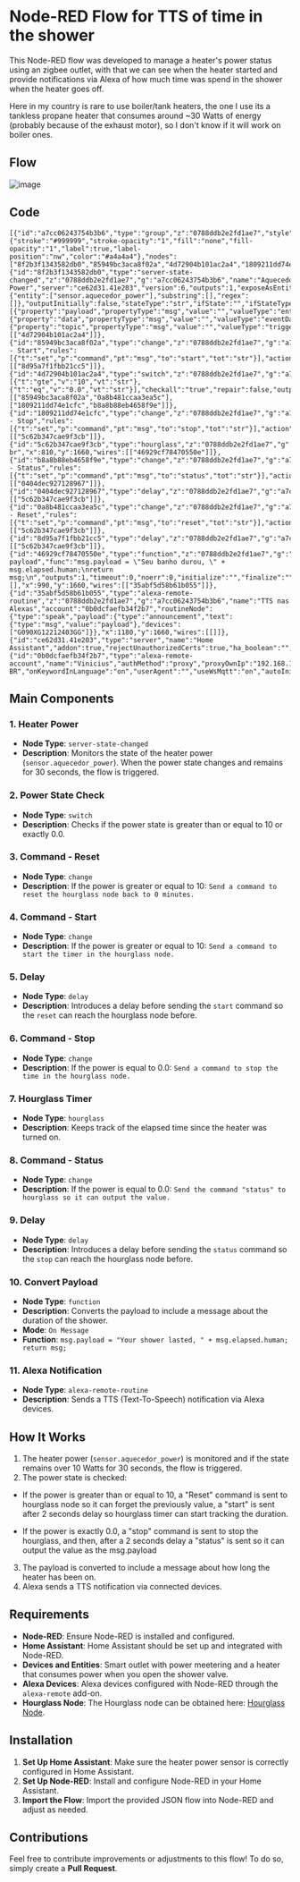 # Node-RED Flow for TTS of time in the shower

This Node-RED flow was developed to manage a heater's power status using an zigbee outlet, with that we can see when the heater started and provide notifications via Alexa of how much time was spend in the shower when the heater goes off.

Here in my country is rare to use boiler/tank heaters, the one I use its a tankless propane heater that consumes around ~30 Watts of energy (probably because of the exhaust motor), so I don't know if it will work on boiler ones.

## Flow

![image](https://github.com/user-attachments/assets/05e8cb78-5100-419e-8d5d-195985086e56)


## Code

    [{"id":"a7cc06243754b3b6","type":"group","z":"0788ddb2e2fd1ae7","style":{"stroke":"#999999","stroke-opacity":"1","fill":"none","fill-opacity":"1","label":true,"label-position":"nw","color":"#a4a4a4"},"nodes":["8f2b3f1343582db0","85949bc3aca8f02a","4d72904b101ac2a4","1809211dd74e1cfc","5c62b347cae9f3cb","b8a8b88eb4658f9e","0404dec927128967","0a8b481ccaa3ea5c","8d95a7f1fbb21cc5","46929cf78470550e","35abf5d58b61b055"],"x":34,"y":1499,"w":1252,"h":342},{"id":"8f2b3f1343582db0","type":"server-state-changed","z":"0788ddb2e2fd1ae7","g":"a7cc06243754b3b6","name":"Aquecedor Power","server":"ce62d31.41e203","version":6,"outputs":1,"exposeAsEntityConfig":"","entities":{"entity":["sensor.aquecedor_power"],"substring":[],"regex":[]},"outputInitially":false,"stateType":"str","ifState":"","ifStateType":"str","ifStateOperator":"is","outputOnlyOnStateChange":true,"for":"30","forType":"num","forUnits":"seconds","ignorePrevStateNull":false,"ignorePrevStateUnknown":false,"ignorePrevStateUnavailable":false,"ignoreCurrentStateUnknown":false,"ignoreCurrentStateUnavailable":false,"outputProperties":[{"property":"payload","propertyType":"msg","value":"","valueType":"entityState"},{"property":"data","propertyType":"msg","value":"","valueType":"eventData"},{"property":"topic","propertyType":"msg","value":"","valueType":"triggerId"}],"x":150,"y":1580,"wires":[["4d72904b101ac2a4"]]},{"id":"85949bc3aca8f02a","type":"change","z":"0788ddb2e2fd1ae7","g":"a7cc06243754b3b6","name":"Command - Start","rules":[{"t":"set","p":"command","pt":"msg","to":"start","tot":"str"}],"action":"","property":"","from":"","to":"","reg":false,"x":530,"y":1580,"wires":[["8d95a7f1fbb21cc5"]]},{"id":"4d72904b101ac2a4","type":"switch","z":"0788ddb2e2fd1ae7","g":"a7cc06243754b3b6","name":"","property":"payload","propertyType":"msg","rules":[{"t":"gte","v":"10","vt":"str"},{"t":"eq","v":"0.0","vt":"str"}],"checkall":"true","repair":false,"outputs":2,"x":290,"y":1660,"wires":[["85949bc3aca8f02a","0a8b481ccaa3ea5c"],["1809211dd74e1cfc","b8a8b88eb4658f9e"]]},{"id":"1809211dd74e1cfc","type":"change","z":"0788ddb2e2fd1ae7","g":"a7cc06243754b3b6","name":"Command - Stop","rules":[{"t":"set","p":"command","pt":"msg","to":"stop","tot":"str"}],"action":"","property":"","from":"","to":"","reg":false,"x":530,"y":1700,"wires":[["5c62b347cae9f3cb"]]},{"id":"5c62b347cae9f3cb","type":"hourglass","z":"0788ddb2e2fd1ae7","g":"a7cc06243754b3b6","name":"","persistId":"","humanizeLocale":"pt-br","x":810,"y":1660,"wires":[["46929cf78470550e"]]},{"id":"b8a8b88eb4658f9e","type":"change","z":"0788ddb2e2fd1ae7","g":"a7cc06243754b3b6","name":"Command - Status","rules":[{"t":"set","p":"command","pt":"msg","to":"status","tot":"str"}],"action":"","property":"","from":"","to":"","reg":false,"x":530,"y":1760,"wires":[["0404dec927128967"]]},{"id":"0404dec927128967","type":"delay","z":"0788ddb2e2fd1ae7","g":"a7cc06243754b3b6","name":"","pauseType":"delay","timeout":"2","timeoutUnits":"seconds","rate":"1","nbRateUnits":"1","rateUnits":"second","randomFirst":"1","randomLast":"5","randomUnits":"seconds","drop":false,"allowrate":false,"outputs":1,"x":700,"y":1800,"wires":[["5c62b347cae9f3cb"]]},{"id":"0a8b481ccaa3ea5c","type":"change","z":"0788ddb2e2fd1ae7","g":"a7cc06243754b3b6","name":"Command - Reset","rules":[{"t":"set","p":"command","pt":"msg","to":"reset","tot":"str"}],"action":"","property":"","from":"","to":"","reg":false,"x":530,"y":1640,"wires":[["5c62b347cae9f3cb"]]},{"id":"8d95a7f1fbb21cc5","type":"delay","z":"0788ddb2e2fd1ae7","g":"a7cc06243754b3b6","name":"","pauseType":"delay","timeout":"2","timeoutUnits":"seconds","rate":"1","nbRateUnits":"1","rateUnits":"second","randomFirst":"1","randomLast":"5","randomUnits":"seconds","drop":false,"allowrate":false,"outputs":1,"x":700,"y":1540,"wires":[["5c62b347cae9f3cb"]]},{"id":"46929cf78470550e","type":"function","z":"0788ddb2e2fd1ae7","g":"a7cc06243754b3b6","name":"Converter payload","func":"msg.payload = \"Seu banho durou, \" + msg.elapsed.human;\nreturn msg;\n","outputs":1,"timeout":0,"noerr":0,"initialize":"","finalize":"","libs":[],"x":990,"y":1660,"wires":[["35abf5d58b61b055"]]},{"id":"35abf5d58b61b055","type":"alexa-remote-routine","z":"0788ddb2e2fd1ae7","g":"a7cc06243754b3b6","name":"TTS nas Alexas","account":"0b0dcfaefb34f2b7","routineNode":{"type":"speak","payload":{"type":"announcement","text":{"type":"msg","value":"payload"},"devices":["G090XG12212403GG"]}},"x":1180,"y":1660,"wires":[[]]},{"id":"ce62d31.41e203","type":"server","name":"Home Assistant","addon":true,"rejectUnauthorizedCerts":true,"ha_boolean":"","connectionDelay":false,"cacheJson":false,"heartbeat":false,"heartbeatInterval":"10","statusSeparator":"","enableGlobalContextStore":false},{"id":"0b0dcfaefb34f2b7","type":"alexa-remote-account","name":"Vinicius","authMethod":"proxy","proxyOwnIp":"192.168.10.8","proxyPort":"3456","cookieFile":"/config/senha","refreshInterval":"1","alexaServiceHost":"pitangui.amazon.com","amazonPage":"amazon.com.br","acceptLanguage":"pt-BR","onKeywordInLanguage":"on","userAgent":"","useWsMqtt":"on","autoInit":"on"}]

## Main Components

### 1. **Heater Power**
   - **Node Type**: `server-state-changed`
   - **Description**: Monitors the state of the heater power (`sensor.aquecedor_power`). When the power state changes and remains for 30 seconds, the flow is triggered.

### 2. **Power State Check**
   - **Node Type**: `switch`
   - **Description**: Checks if the power state is greater than or equal to 10 or exactly 0.0.

### 3. **Command - Reset**
   - **Node Type**: `change`
   - **Description**: If the power is greater or equal to 10: `Send a command to reset the hourglass node back to 0 minutes.`

### 4. **Command - Start**
   - **Node Type**: `change`
   - **Description**: If the power is greater or equal to 10: `Send a command to start the timer in the hourglass node.`

### 5. **Delay**
   - **Node Type**: `delay`
   - **Description**: Introduces a delay before sending the `start` command so the `reset` can reach the hourglass node before.

### 6. **Command - Stop**
   - **Node Type**: `change`
   - **Description**: If the power is equal to 0.0: `Send a command to stop the time in the hourglass node.`

### 7. **Hourglass Timer**
   - **Node Type**: `hourglass`
   - **Description**: Keeps track of the elapsed time since the heater was turned on.

### 8. **Command - Status**
   - **Node Type**: `change`
   - **Description**: If the power is equal to 0.0: `Send the command "status" to hourglass so it can output the value.`

### 9. **Delay**
   - **Node Type**: `delay`
   - **Description**: Introduces a delay before sending the `status` command so the `stop` can reach the hourglass node before.

### 10. **Convert Payload**
   - **Node Type**: `function`
   - **Description**: Converts the payload to include a message about the duration of the shower.
   - **Mode**: `On Message`
   - **Function**:
     `msg.payload = "Your shower lasted, " + msg.elapsed.human;
      return msg;`

### 11. **Alexa Notification**
   - **Node Type**: `alexa-remote-routine`
   - **Description**: Sends a TTS (Text-To-Speech) notification via Alexa devices.

## How It Works

1. The heater power (`sensor.aquecedor_power`) is monitored and if the state remains over 10 Watts for 30 seconds, the flow is triggered.
2.  The power state is checked:
   - If the power is greater than or equal to 10, a "Reset" command is sent to hourglass node so it can forget the previously value, a "start" is sent after 2 seconds delay so hourglass timer can start tracking the duration.
     
   - If the power is exactly 0.0, a "stop" command is sent to stop the hourglass, and then, after a 2 seconds delay a "status" is sent so it can output the value as the msg.payload
3. The payload is converted to include a message about how long the heater has been on.
4. Alexa sends a TTS notification via connected devices.

## Requirements

- **Node-RED**: Ensure Node-RED is installed and configured.
- **Home Assistant**: Home Assistant should be set up and integrated with Node-RED.
- **Devices and Entities**: Smart outlet with power meetering and a heater that consumes power when you open the shower valve.
- **Alexa Devices**: Alexa devices configured with Node-RED through the `alexa-remote` add-on.
- **Hourglass Node**: The Hourglass node can be obtained here: [Hourglass Node](https://flows.nodered.org/node/node-red-contrib-hourglass/in/a4YHjoqP9_00).

## Installation

1. **Set Up Home Assistant**: Make sure the heater power sensor is correctly configured in Home Assistant.
2. **Set Up Node-RED**: Install and configure Node-RED in your Home Assistant.
3. **Import the Flow**: Import the provided JSON flow into Node-RED and adjust as needed.

## Contributions

Feel free to contribute improvements or adjustments to this flow! To do so, simply create a **Pull Request**.

